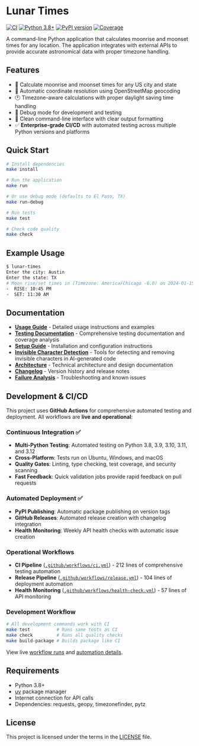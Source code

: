 # Lunar Times

[![CI](https://github.com/cscortes/lunar-times/workflows/CI/badge.svg)](https://github.com/cscortes/lunar-times/actions)
[![Python 3.8+](https://img.shields.io/badge/python-3.8+-blue.svg)](https://www.python.org/downloads/)
[![PyPI version](https://badge.fury.io/py/lunar-times.svg)](https://badge.fury.io/py/lunar-times)
[![Coverage](https://codecov.io/gh/cscortes/lunar-times/branch/main/graph/badge.svg)](https://codecov.io/gh/cscortes/lunar-times)

A command-line Python application that calculates moonrise and moonset times for any location. The application integrates with external APIs to provide accurate astronomical data with proper timezone handling.

## Features

- 🌙 Calculate moonrise and moonset times for any US city and state
- 📍 Automatic coordinate resolution using OpenStreetMap geocoding
- 🕐 Timezone-aware calculations with proper daylight saving time handling
- 🔧 Debug mode for development and testing
- 🚀 Clean command-line interface with clear output formatting
- ✅ **Enterprise-grade CI/CD** with automated testing across multiple Python versions and platforms

## Quick Start

```bash
# Install dependencies
make install

# Run the application
make run

# Or use debug mode (defaults to El Paso, TX)
make run-debug

# Run tests
make test

# Check code quality
make check
```

## Example Usage

```bash
$ lunar-times
Enter the city: Austin
Enter the state: TX
# Moon rise/set times in (Timezone: America/Chicago -6.0) on 2024-01-15:
-  RISE: 10:45 PM
-  SET: 11:30 AM
```

## Documentation

- **[Usage Guide](docs/USAGE.md)** - Detailed usage instructions and examples
- **[Testing Documentation](docs/TEST.md)** - Comprehensive testing documentation and coverage analysis
- **[Setup Guide](docs/SETUP.md)** - Installation and configuration instructions
- **[Invisible Character Detection](scripts/invisible_chars_commands.md)** - Tools for detecting and removing invisible characters in AI-generated code
- **[Architecture](docs/ARCH.md)** - Technical architecture and design documentation
- **[Changelog](docs/CHANGELOG.md)** - Version history and release notes
- **[Failure Analysis](docs/FAILURE.md)** - Troubleshooting and known issues

## Development & CI/CD

This project uses **GitHub Actions** for comprehensive automated testing and deployment. All workflows are **live and operational**:

### Continuous Integration ✅
- **Multi-Python Testing**: Automated testing on Python 3.8, 3.9, 3.10, 3.11, and 3.12
- **Cross-Platform**: Tests run on Ubuntu, Windows, and macOS 
- **Quality Gates**: Linting, type checking, test coverage, and security scanning
- **Fast Feedback**: Quick validation jobs provide rapid feedback on pull requests

### Automated Deployment ✅
- **PyPI Publishing**: Automatic package publishing on version tags
- **GitHub Releases**: Automated release creation with changelog integration  
- **Health Monitoring**: Weekly API health checks with automatic issue creation

### Operational Workflows
- **CI Pipeline** ([`.github/workflows/ci.yml`](.github/workflows/ci.yml)) - 212 lines of comprehensive testing automation
- **Release Pipeline** ([`.github/workflows/release.yml`](.github/workflows/release.yml)) - 104 lines of deployment automation
- **Health Monitoring** ([`.github/workflows/health-check.yml`](.github/workflows/health-check.yml)) - 57 lines of API monitoring

### Development Workflow
```bash
# All development commands work with CI
make test          # Runs same tests as CI
make check         # Runs all quality checks  
make build-package # Builds package like CI
```

View live [workflow runs](https://github.com/cscortes/lunar-times/actions) and [automation details](.github/workflows/).

## Requirements

- Python 3.8+
- [uv](https://docs.astral.sh/uv/) package manager
- Internet connection for API calls
- Dependencies: requests, geopy, timezonefinder, pytz

## License

This project is licensed under the terms in the [LICENSE](LICENSE) file.
